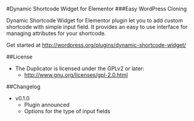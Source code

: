 #Dynamic Shortcode Widget for Elementor
###Easy WordPress Cloning

Dynamic Shortcode Widget for Elementor plugin let you to add custom shortcode with simple input field. It provides an easy to use interface for managing attributes for your shortcode.

Get started at http://wordpress.org/plugins/dynamic-shortcode-widget/

##License
- The Duplicator is licensed under the GPLv2 or later:
  - http://www.gnu.org/licenses/gpl-2.0.html

##Changelog
- v0.1.0
  - Plugin announced
  - Options for the type of input fields
